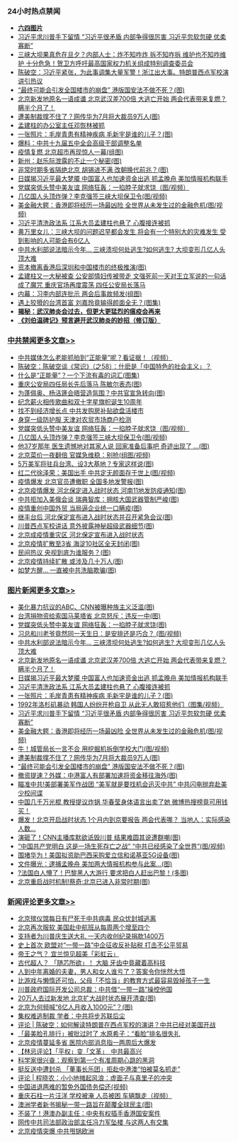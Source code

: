 <div class="catlist">
<h3>24小时热点禁闻</h3>
<ul>
<li><b><a href="64photo" target="_blank">六四图片</a></b></li>
<li><a href="https://github.com/fqnews/bnews/blob/master/topimagenews/20200615/1345099.md">习近平求川普手下留情 “习近平很矛盾 内部争得很厉害 习近平忽软忽硬 优柔寡断”</a></li>
<li><a href="https://github.com/fqnews/bnews/blob/master/comments/20200615/1344912.md">三峡大坝果真危在旦夕？内部人士：炸不知咋炸 拆不知咋拆 维护也不知咋维护 十分危急！贺卫方呼吁最高国家权力机关组成特别调查委员会</a></li>
<li><a href="https://github.com/fqnews/bnews/blob/master/cbnews/20200615/1344907.md">陈破空：习近平紧张，为此事调集大量军警！浙江出大事。特朗普西点军校演讲引热议 </a></li>
<li><a href="https://github.com/fqnews/bnews/blob/master/topimagenews/20200615/1344926.md">“最终可能会引发全国楼市的崩盘” 港版国安法不做不死？(图)</a></li>
<li><a href="https://github.com/fqnews/bnews/blob/master/topimagenews/20200615/1345231.md">北京新发地原名一语成谶 北京武汉差700倍 大逃亡开始 两会代表带来复燃？瞒半个月了！</a></li>
<li><a href="https://github.com/fqnews/bnews/blob/master/topimagenews/20200615/1344970.md">遭美制裁撑不住了？网传华为7月将大裁员9万人(图)</a></li>
<li><a href="https://github.com/fqnews/bnews/blob/master/ssgc/20200615/1344923.md">孟建柱的办公室主任邓恢林被抓</a></li>
<li><a href="https://github.com/fqnews/bnews/blob/master/topimagenews/20200615/1345133.md">一张照片：毛岸青患有精神疾病 毛新宇是谁的儿子？(图)</a></li>
<li><a href="https://github.com/fqnews/bnews/blob/master/cbnews/20200615/1345109.md">爆料：中共十九届五中全会高级干部调整名单</a></li>
<li><a href="https://github.com/fqnews/bnews/blob/master/cnnews/20200615/1345063.md">疫情复燃 北京超市再现惊人一幕(组图)</a></li>
<li><a href="https://github.com/fqnews/bnews/blob/master/cbnews/20200615/1345087.md">新州：赵乐际泄露的不止一个秘密(图)</a></li>
<li><a href="https://github.com/fqnews/bnews/blob/master/cbnews/20200615/1344940.md">非常时期多省隔绝北京 胡锡进不满 改朝换代前兆？(图)</a></li>
<li><a href="https://github.com/fqnews/bnews/blob/master/topimagenews/20200615/1345204.md">日媒揭习近平最大梦魇 中国富人也加速资金出逃 抓孟晚舟 美加情报机构联手</a></li>
<li><a href="https://github.com/fqnews/bnews/blob/master/cbnews/20200615/1345198.md">党媒突低头赞中美友谊 网络狂轰：一掐脖子就求饶（图/视频）</a></li>
<li><a href="https://github.com/fqnews/bnews/blob/master/cbnews/20200615/1345197.md">几亿国人头顶炸弹？李克强签三峡大坝保卫令(图/视频)</a></li>
<li><a href="https://github.com/fqnews/bnews/blob/master/topimagenews/20200615/1345098.md">美金融大鳄：香港即将经历一场最凶险 全世界从未发生过的金融危机(图/视频)</a></li>
<li><a href="https://github.com/fqnews/bnews/blob/master/topimagenews/20200615/1345164.md">习近平清洗政法系 江系大员孟建柱也悬了 心腹接连被抓</a></li>
<li><a href="https://github.com/fqnews/bnews/blob/master/comments/20200615/1344916.md">黄万里女儿：三峡大坝的问题迟早都会发生 将会有一个特别大的灾难发生 受到影响的人可能会有6亿人</a></li>
<li><a href="https://github.com/fqnews/bnews/blob/master/topimagenews/20200615/1345297.md">中共水利部说法暗示今年... 三峡溃坝何处逃生?如何逃生? 大坝变形几亿人头顶大难</a></li>
<li><a href="https://github.com/fqnews/bnews/blob/master/cnnews/20200615/1344922.md">资本撤离香港后深圳和中国楼市的终极推演(图)</a></li>
<li><a href="https://github.com/fqnews/bnews/blob/master/comments/20200615/1345182.md">孟建柱又一大秘被查 公安部情妇传被带走 文强死前一天对王立军说的一句话成了魔咒 重庆官场再度震荡 四任公安局长落马</a></li>
<li><a href="https://github.com/fqnews/bnews/blob/master/cbnews/20200615/1344960.md">内幕：习李内部连批示 两会后事故频发(组图)</a></li>
<li><a href="https://github.com/fqnews/bnews/blob/master/yule/20200615/1344911.md">遇上狡猾的台湾首富 刘嘉玲竟输得颜面全无？(图集)</a></li>
<li><b><a href="https://github.com/fqnews/bnews/blob/master/comments/20200211/1275071.md" target="_blank">揭秘：武汉肺炎会过去，但更大更猛烈的瘟疫会再来</a></b></li>
<li><b><a href="https://github.com/fqnews/bnews/blob/master/comments/20200207/1272816.md" target="_blank">《刘伯温碑记》预言避开武汉肺炎的妙招（修订版）</a></b></li>
</ul>
</div>

<div class="catlist">
<h3><a href="https://github.com/fqnews/bnews/blob/master/cbnews/" target="_blank">中共禁闻</a><span><a href="https://github.com/fqnews/bnews/blob/master/cbnews/" target="_blank" rel="nofollow">更多文章>></a></span></h3>
<ul>
<li><a href="https://github.com/fqnews/bnews/blob/master/cbnews/20200616/1345423.md" target="_blank">中共媒体怎么老能抓拍到“正能量”呢？看证据！（视频）</a></li>
<li><a href="https://github.com/fqnews/bnews/blob/master/cbnews/20200616/1345376.md" target="_blank">陈破空：陈破空谈《常识》（之58）：什麽是「中国特色的社会主义」？</a></li>
<li><a href="https://github.com/fqnews/bnews/blob/master/cbnews/20200615/1345341.md" target="_blank">什么是“正能量”？一个下流有毒的词汇(图集)</a></li>
<li><a href="https://github.com/fqnews/bnews/blob/master/cbnews/20200615/1345316.md" target="_blank">重庆公安局四任局长先后落马 陈敏尔表态(图)</a></li>
<li><a href="https://github.com/fqnews/bnews/blob/master/cbnews/20200615/1345298.md" target="_blank">为蓬佩奥、杨洁篪会晤营造氛围？中共官宣急转向(图)</a></li>
<li><a href="https://github.com/fqnews/bnews/blob/master/cbnews/20200615/1345221.md" target="_blank">纪念薪火相传歌曲和双十字星旗帜诞生10周年</a></li>
<li><a href="https://github.com/fqnews/bnews/blob/master/cbnews/20200615/1345206.md" target="_blank">找不到经济增长点 中共发购房补贴欲盘活楼市</a></li>
<li><a href="https://github.com/fqnews/bnews/blob/master/cbnews/20200615/1345205.md" target="_blank">身穿一级防护服 天津对农贸市场商户检测</a></li>
<li><a href="https://github.com/fqnews/bnews/blob/master/cbnews/20200615/1345198.md" target="_blank">党媒突低头赞中美友谊 网络狂轰：一掐脖子就求饶（图/视频）</a></li>
<li><a href="https://github.com/fqnews/bnews/blob/master/cbnews/20200615/1345197.md" target="_blank">几亿国人头顶炸弹？李克强签三峡大坝保卫令(图/视频)</a></li>
<li><a href="https://github.com/fqnews/bnews/blob/master/cbnews/20200615/1345185.md" target="_blank">他37岁那年 医生遗憾地对其家人说 回家准备后事吧 奇迹出现了 …(图)</a></li>
<li><a href="https://github.com/fqnews/bnews/blob/master/cbnews/20200615/1345177.md" target="_blank">北京菜价一夜翻倍 官媒急维稳：别抢(组图/视频)</a></li>
<li><a href="https://github.com/fqnews/bnews/blob/master/cbnews/20200615/1345173.md" target="_blank">5万美军将驻兵台湾、设3大基地？专家这样说(图)</a></li>
<li><a href="https://github.com/fqnews/bnews/blob/master/cbnews/20200615/1345172.md" target="_blank">红二代徐泽荣：美国出手 中共定无颜面存于世上(图/视频)</a></li>
<li><a href="https://github.com/fqnews/bnews/blob/master/cbnews/20200615/1345168.md" target="_blank">疫情爆发 北京官员遭撤职 全国多地发警报(图)</a></li>
<li><a href="https://github.com/fqnews/bnews/blob/master/cbnews/20200615/1345167.md" target="_blank">北京疫情爆发 河北保定进入战时状态 河南11地发防疫通知(图)</a></li>
<li><a href="https://github.com/fqnews/bnews/blob/master/cbnews/20200615/1345150.md" target="_blank">中共拒加入美俄会谈 瑞典智库：拥核大国武器管制严峻(图)</a></li>
<li><a href="https://github.com/fqnews/bnews/blob/master/cbnews/20200615/1345147.md" target="_blank">疫情重创中国外贸 当局逼企业统一口瞒疫(图)</a></li>
<li><a href="https://github.com/fqnews/bnews/blob/master/cbnews/20200615/1345146.md" target="_blank">继丰台后 河北保定宣布进入战时状态并召开紧急会议(图)</a></li>
<li><a href="https://github.com/fqnews/bnews/blob/master/cbnews/20200615/1345143.md" target="_blank">川普西点军校讲话 意外披露神秘超级武器细节(图)</a></li>
<li><a href="https://github.com/fqnews/bnews/blob/master/cbnews/20200615/1345139.md" target="_blank">北京成疫情重灾区 河北保定宣布进入战时状态</a></li>
<li><a href="https://github.com/fqnews/bnews/blob/master/cbnews/20200615/1345131.md" target="_blank">北京疫情扩散至3省 海淀10社区全天封闭(图)</a></li>
<li><a href="https://github.com/fqnews/bnews/blob/master/cbnews/20200615/1345130.md" target="_blank">民间热议 央视到底为谁服务？(图)</a></li>
<li><a href="https://github.com/fqnews/bnews/blob/master/cbnews/20200615/1345119.md" target="_blank">北京疫情持续扩散 或涉及几十万人(图)</a></li>
<li><a href="https://github.com/fqnews/bnews/blob/master/cbnews/20200615/1345112.md" target="_blank">如梦方醒… 一直被中共洗脑欺骗(图)</a></li>

</ul>
</div>
<div class="catlist">
<h3><a href="https://github.com/fqnews/bnews/blob/master/topimagenews/" target="_blank">图片新闻</a><span><a href="https://github.com/fqnews/bnews/blob/master/topimagenews/" target="_blank" rel="nofollow">更多文章>></a></span></h3>
<ul>
<li><a href="https://github.com/fqnews/bnews/blob/master/topimagenews/20200615/1345332.md" target="_blank">美化暴力抗议的ABC、CNN被曝种族主义泛滥(图)</a></li>
<li><a href="https://github.com/fqnews/bnews/blob/master/topimagenews/20200615/1345331.md" target="_blank">台湾捐物资给索国马莱塔省 北京怒斥：违反一中(图)</a></li>
<li><a href="https://github.com/fqnews/bnews/blob/master/topimagenews/20200615/1345330.md" target="_blank">党媒突低头赞中美友谊 网络狂轰：一掐脖子就求饶(图)</a></li>
<li><a href="https://github.com/fqnews/bnews/blob/master/topimagenews/20200615/1345329.md" target="_blank">习总和川老爷竟然同一天生日：是安排还是巧合？ (图/视频)</a></li>
<li><a href="https://github.com/fqnews/bnews/blob/master/topimagenews/20200615/1345297.md" target="_blank">中共水利部说法暗示今年&#8230; 三峡溃坝何处逃生?如何逃生? 大坝变形几亿人头顶大难</a></li>
<li><a href="https://github.com/fqnews/bnews/blob/master/topimagenews/20200615/1345231.md" target="_blank">北京新发地原名一语成谶 北京武汉差700倍 大逃亡开始 两会代表带来复燃？瞒半个月了！</a></li>
<li><a href="https://github.com/fqnews/bnews/blob/master/topimagenews/20200615/1345204.md" target="_blank">日媒揭习近平最大梦魇 中国富人也加速资金出逃 抓孟晚舟 美加情报机构联手</a></li>
<li><a href="https://github.com/fqnews/bnews/blob/master/topimagenews/20200615/1345164.md" target="_blank">习近平清洗政法系 江系大员孟建柱也悬了 心腹接连被抓</a></li>
<li><a href="https://github.com/fqnews/bnews/blob/master/topimagenews/20200615/1345133.md" target="_blank">一张照片：毛岸青患有精神疾病 毛新宇是谁的儿子？(图)</a></li>
<li><a href="https://github.com/fqnews/bnews/blob/master/topimagenews/20200615/1345118.md" target="_blank">1992年洛杉矶暴动 韩国人纷纷开枪自卫 从此无人敢招惹他们（图集/视频）</a></li>
<li><a href="https://github.com/fqnews/bnews/blob/master/topimagenews/20200615/1345099.md" target="_blank">习近平求川普手下留情 “习近平很矛盾 内部争得很厉害 习近平忽软忽硬 优柔寡断”</a></li>
<li><a href="https://github.com/fqnews/bnews/blob/master/topimagenews/20200615/1345098.md" target="_blank">美金融大鳄：香港即将经历一场最凶险 全世界从未发生过的金融危机(图/视频)</a></li>
<li><a href="https://github.com/fqnews/bnews/blob/master/topimagenews/20200615/1345004.md" target="_blank">牛！城管局长一言不合 用挖掘机拆倒学校大门(图/视频)</a></li>
<li><a href="https://github.com/fqnews/bnews/blob/master/topimagenews/20200615/1344970.md" target="_blank">遭美制裁撑不住了？网传华为7月将大裁员9万人(图)</a></li>
<li><a href="https://github.com/fqnews/bnews/blob/master/topimagenews/20200615/1344926.md" target="_blank">“最终可能会引发全国楼市的崩盘” 港版国安法不做不死？(图)</a></li>
<li><a href="https://github.com/fqnews/bnews/blob/master/topimagenews/20200614/1344847.md" target="_blank">撤资提速？外媒：中港富人有部署加速将资金移往海外(图)</a></li>
<li><a href="https://github.com/fqnews/bnews/blob/master/topimagenews/20200614/1344845.md" target="_blank">瞄准中共!美部署美军作战团 “美军就是要找机会迅灭中共” 中共闪电抛弃赴美少校间谍</a></li>
<li><a href="https://github.com/fqnews/bnews/blob/master/topimagenews/20200614/1344807.md" target="_blank">中国几千万光棍 教授提议炸锅 华春莹身体语言出卖了她 微博热搜榜竟可用钱买！</a></li>
<li><a href="https://github.com/fqnews/bnews/blob/master/topimagenews/20200614/1344730.md" target="_blank">爆发！北京开启战时状态 1个月内到京要报告 两会代表哪？ 当地人：实际感染人数&#8230;</a></li>
<li><a href="https://github.com/fqnews/bnews/blob/master/topimagenews/20200614/1344681.md" target="_blank">演砸了！CNN主播库默欲诋毁川普 结果难圆其说遭群嘲(图)</a></li>
<li><a href="https://github.com/fqnews/bnews/blob/master/topimagenews/20200614/1344678.md" target="_blank">“中国共产党明白 这是一场生死存亡之战” “中共已经感染了全世界”(图/视频)</a></li>
<li><a href="https://github.com/fqnews/bnews/blob/master/topimagenews/20200614/1344601.md" target="_blank">围堵华为！美国拟资助巴西采购爱立信和诺基亚5G设备(图)</a></li>
<li><a href="https://github.com/fqnews/bnews/blob/master/topimagenews/20200614/1344600.md" target="_blank">文件曝光：逮捕孟晚舟 美加两大情报机构参与此案…(图)</a></li>
<li><a href="https://github.com/fqnews/bnews/blob/master/topimagenews/20200614/1344556.md" target="_blank">?法国白人懵了！巴黎黑人大游行 要求把白人赶出巴黎！(多图)</a></li>
<li><a href="https://github.com/fqnews/bnews/blob/master/topimagenews/20200614/1344509.md" target="_blank">北京重启战时机制!蔡奇:北京已进入非常时期(图)</a></li>

</ul>
</div>
<div class="catlist">
<h3><a href="https://github.com/fqnews/bnews/blob/master/comments/" target="_blank">新闻评论</a><span><a href="https://github.com/fqnews/bnews/blob/master/comments/" target="_blank" rel="nofollow">更多文章>></a></span></h3>
<ul>
<li><a href="https://github.com/fqnews/bnews/blob/master/comments/20200616/1345422.md" target="_blank">北京殡仪馆每日有尸死于中共病毒  民众忧封城逃离</a></li>
<li><a href="https://github.com/fqnews/bnews/blob/master/comments/20200616/1345421.md" target="_blank">北京再次服软 美国赴中航班从每周两个增至四个</a></li>
<li><a href="https://github.com/fqnews/bnews/blob/master/comments/20200616/1345419.md" target="_blank">支持者为川普庆生送大礼 一天内收创纪录捐款1400万</a></li>
<li><a href="https://github.com/fqnews/bnews/blob/master/comments/20200616/1345412.md" target="_blank">史上首次 欧盟对“一带一路”中企征收反补贴税 打击不公平贸易</a></li>
<li><a href="https://github.com/fqnews/bnews/blob/master/comments/20200616/1345403.md" target="_blank">帝王之气？ 宜兰惊见超美「彩虹云」</a></li>
<li><a href="https://github.com/fqnews/bnews/blob/master/comments/20200616/1345402.md" target="_blank">古代超人？ 「随芯所欲」！ 大脑 牙齿中竟藏着高科技</a></li>
<li><a href="https://github.com/fqnews/bnews/blob/master/comments/20200616/1345396.md" target="_blank">人到中年离婚的夫妻，男人和女人谁亏了？答案令你恍然大悟</a></li>
<li><a href="https://github.com/fqnews/bnews/blob/master/comments/20200616/1345395.md" target="_blank">比游戏与懒惰还可怕，父母「不恰当」的教育方式最容易毁掉孩子一生</a></li>
<li><a href="https://github.com/fqnews/bnews/blob/master/comments/20200616/1345380.md" target="_blank">川普政府国际开发公司总裁：中共借“一带一路”操控他国</a></li>
<li><a href="https://github.com/fqnews/bnews/blob/master/comments/20200616/1345364.md" target="_blank">20万人去过新发地 北京扩大战时状态展开清查(图)</a></li>
<li><a href="https://github.com/fqnews/bnews/blob/master/comments/20200616/1345358.md" target="_blank">北京为何频喊“6亿人月收入1000元”？(图)</a></li>
<li><a href="https://github.com/fqnews/bnews/blob/master/comments/20200615/1345342.md" target="_blank">集权难逃制裁 学者：中共将步苏联后尘</a></li>
<li><a href="https://github.com/fqnews/bnews/blob/master/comments/20200615/1345334.md" target="_blank">评论 | 陈破空：如何解读特朗普在西点军校的演讲？中共已经对美国开战</a></li>
<li><a href="https://github.com/fqnews/bnews/blob/master/comments/20200615/1345328.md" target="_blank">「最美脸孔排行」被批过时了  水原希子：“看脸”排名很失礼</a></li>
<li><a href="https://github.com/fqnews/bnews/blob/master/comments/20200615/1345318.md" target="_blank">北京疫情蔓延多省 医院内部消息指一两周后大爆发</a></li>
<li><a href="https://github.com/fqnews/bnews/blob/master/comments/20200615/1345317.md" target="_blank">【林忌评论】「平权」变「文革」　中共最高兴</a></li>
<li><a href="https://github.com/fqnews/bnews/blob/master/comments/20200615/1345301.md" target="_blank">科学家很兴奋：观察到第一个有准周期心跳的黑洞</a></li>
<li><a href="https://github.com/fqnews/bnews/blob/master/comments/20200615/1345289.md" target="_blank">挺反送中遭封杀 「董事长乐团」拒赴中港澳“怕被莫名抓走”</a></li>
<li><a href="https://github.com/fqnews/bnews/blob/master/comments/20200615/1345288.md" target="_blank">评论 | 程晓农：小小地摊起风浪：虚面子与真里子的冲突</a></li>
<li><a href="https://github.com/fqnews/bnews/blob/master/comments/20200615/1345251.md" target="_blank">中国进退两难的暂免外国债务偿还(视频)</a></li>
<li><a href="https://github.com/fqnews/bnews/blob/master/comments/20200615/1345235.md" target="_blank">重庆石柱一片汪洋 学校被淹 人员被困 车辆飘走（视频）</a></li>
<li><a href="https://github.com/fqnews/bnews/blob/master/comments/20200615/1345222.md" target="_blank">澳洲学者新书揭秘一带一路旨在颠覆全球民主(图)</a></li>
<li><a href="https://github.com/fqnews/bnews/blob/master/comments/20200615/1345217.md" target="_blank">不装了！港澳办副主任：中央有权插手香港国安案件</a></li>
<li><a href="https://github.com/fqnews/bnews/blob/master/comments/20200615/1345202.md" target="_blank">网传中共司法部政治部主任冯力军坠楼 与这两人有交集</a></li>
<li><a href="https://github.com/fqnews/bnews/blob/master/comments/20200615/1345201.md" target="_blank">北京疫情突爆  中共甩锅欧洲</a></li>

</ul>
</div>
